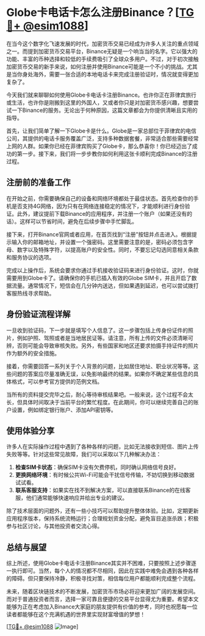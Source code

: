 # Globe卡电话卡怎么注册Binance？[[TG💪+ @esim1088](https://t.me/s/esim1088)]

在当今这个数字化飞速发展的时代，加密货币交易已经成为许多人关注的重点领域之一。而提到加密货币交易平台，Binance无疑是一个响当当的名字。它以强大的功能、丰富的币种选择和较低的手续费吸引了全球众多用户。不过，对于初次接触加密货币交易的新手来说，如何注册并使用Binance可能是一个不小的挑战。尤其是当你身处海外，需要一张合适的本地电话卡来完成注册验证时，情况就变得更加复杂了。

今天我们就来聊聊如何使用Globe卡电话卡注册Binance。也许你正在菲律宾旅行或生活，也许你是刚搬到这里的外国人，又或者你只是对加密货币感兴趣，想要尝试一下Binance的服务。无论出于何种原因，这篇文章都会为你提供清晰且实用的指导。

首先，让我们简单了解一下Globe卡是什么。Globe是一家总部位于菲律宾的电信公司，其提供的电话卡服务覆盖广泛，支持多种数据套餐，非常适合那些需要经常上网的人群。如果你已经在菲律宾购买了Globe卡，那么恭喜你！你已经迈出了成功的第一步。接下来，我们将一步步教你如何利用这张卡顺利完成Binance的注册过程。

## 注册前的准备工作

在开始之前，你需要确保自己的设备和网络环境都处于最佳状态。首先检查你的手机是否支持4G网络，因为只有在网络连接稳定的情况下，才能顺利进行身份验证。此外，建议提前下载Binance的应用程序，并注册一个账户（如果还没有的话）。这样可以节省时间，避免在后续步骤中手忙脚乱。

接下来，打开Binance官网或者应用，在首页找到“注册”按钮并点击进入。根据提示输入你的邮箱地址，并设置一个强密码。这里需要注意的是，密码必须包含字母、数字以及特殊字符，以提高账户的安全性。同时，不要忘记勾选同意相关条款和服务协议的选项。

完成以上操作后，系统会要求你通过手机接收验证码来进行身份验证。这时，你就需要用到Globe卡了。请确保你的手机已插入有效的Globe SIM卡，并且开启了数据流量。通常情况下，短信会在几分钟内送达，但如果遇到延迟，也可以尝试拨打客服热线寻求帮助。

## 身份验证流程详解

一旦收到验证码，下一步就是填写个人信息了。这一步骤包括上传身份证件的照片，例如护照、驾照或者是当地居民证等。请注意，所有上传的文件必须清晰可辨，否则可能会导致审核失败。另外，有些国家和地区还要求拍摄手持证件的照片作为额外的安全措施。

接着，你需要回答一系列关于个人背景的问题，比如居住地址、职业状况等等。这些问题的答案应尽量准确无误，以免影响最终的结果。如果你不确定某些信息的具体格式，可以参考官方提供的范例文档。

当所有的资料提交完毕之后，耐心等待审核结果吧。一般来说，这个过程不会太长，但具体时间取决于当前平台的繁忙程度。在此期间，你可以继续完善自己的账户设置，例如绑定银行账户、添加API密钥等。

## 使用体验分享

许多人在实际操作过程中遇到了各种各样的问题，比如无法接收到短信、图片上传失败等等。针对这些常见故障，我们可以采取以下几种解决办法：

1. **检查SIM卡状态**：确保SIM卡没有欠费停机，同时确认网络信号良好。
2. **更换网络环境**：有时候公共Wi-Fi可能会干扰信号传输，不妨切换到移动数据试试看。
3. **联系客服支持**：如果实在找不到解决方案，可以直接联系Binance的在线客服，他们通常能够快速响应并给出专业的建议。

除了技术层面的问题外，还有一些小技巧可以帮助提升整体体验。比如，定期更新应用程序版本，保持系统流畅运行；合理规划资金分配，避免盲目追涨杀跌；积极参与社区讨论，与其他投资者交流心得。

## 总结与展望

综上所述，使用Globe卡电话卡注册Binance其实并不困难，只要按照上述步骤逐一执行即可。当然，每个人的情况都不尽相同，因此在实践中难免会遇到各种各样的障碍。但只要保持冷静，积极寻找对策，相信每位用户都能顺利完成整个流程。

未来，随着区块链技术的不断发展，加密货币市场必将迎来更加广阔的发展空间。而对于普通投资者而言，选择一家可靠且便捷的交易平台显得尤为重要。希望本文能够为正在考虑加入Binance大家庭的朋友提供有价值的参考，同时也祝愿每一位读者都能够在这个充满机遇的世界里实现财富增值的梦想！

[[TG💪+ @esim1088](https://t.me/s/esim1088) ![Image](https://i.postimg.cc/4NQfJmqS/Snipaste-2025-05-13-00-14-12.png)]